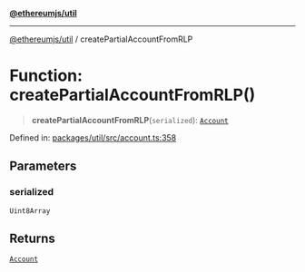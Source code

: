 [**@ethereumjs/util**](../README.md)

***

[@ethereumjs/util](../README.md) / createPartialAccountFromRLP

# Function: createPartialAccountFromRLP()

> **createPartialAccountFromRLP**(`serialized`): [`Account`](../classes/Account.md)

Defined in: [packages/util/src/account.ts:358](https://github.com/ethereumjs/ethereumjs-monorepo/blob/master/packages/util/src/account.ts#L358)

## Parameters

### serialized

`Uint8Array`

## Returns

[`Account`](../classes/Account.md)
